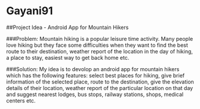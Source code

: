 # Gayani91

##Project Idea - Android App for Mountain Hikers

###Problem: 
Mountain hiking is a popular leisure time activity. Many people love hiking but they face some difficulties when they want to find the best route to their destination, weather report of the location in the day of hiking, a place to stay, easiest way to get back home etc.

###Solution: 
My idea is to devolop an android app for mountain hikers which has the following features:
          select best places for hiking,
          give brief information of the selected place,
          route to the destination,
          give the elevation details of their location,
          weather report of the particular location on that day and 
          suggest nearest lodges, bus stops, railway stations, shops, medical centers etc.
        
